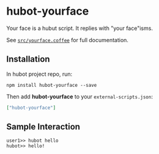 # hubot-yourface

Your face is a hubut script. It replies with "your face"isms.

See [`src/yourface.coffee`](src/yourface.coffee) for full documentation.

## Installation

In hubot project repo, run:

`npm install hubot-yourface --save`

Then add **hubot-yourface** to your `external-scripts.json`:

```json
["hubot-yourface"]
```

## Sample Interaction

```
user1>> hubot hello
hubot>> hello!
```
